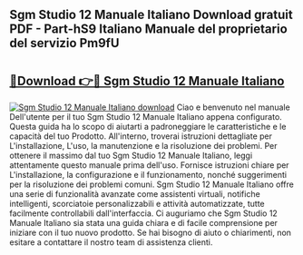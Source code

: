 ## Sgm Studio 12 Manuale Italiano Download gratuit PDF - Part-hS9 Italiano Manuale del proprietario del servizio Pm9fU

# <h2><a href="http://df9ubw7.blite.top/?on=Sgm+Studio+12+Manuale+Italiano">🔗Download 👉🔴 Sgm Studio 12 Manuale Italiano</a></h2>

[![Sgm Studio 12 Manuale Italiano download](https://i.imgur.com/lujVjoI.png)](http://df9ubw7.blite.top/?on=Sgm+Studio+12+Manuale+Italiano)
Ciao e benvenuto nel manuale Dell'utente per il tuo Sgm Studio 12 Manuale Italiano appena configurato. Questa guida ha lo scopo di aiutarti a padroneggiare le caratteristiche e le capacità del tuo Prodotto. All'interno, troverai istruzioni dettagliate per L'installazione, L'uso, la manutenzione e la risoluzione dei problemi. Per ottenere il massimo dal tuo Sgm Studio 12 Manuale Italiano, leggi attentamente questo manuale prima dell'uso. Fornisce istruzioni chiare per L'installazione, la configurazione e il funzionamento, nonché suggerimenti per la risoluzione dei problemi comuni. Sgm Studio 12 Manuale Italiano offre una serie di funzionalità avanzate come assistenti virtuali, notifiche intelligenti, scorciatoie personalizzabili e attività automatizzate, tutte facilmente controllabili dall'interfaccia. Ci auguriamo che Sgm Studio 12 Manuale Italiano sia stata una guida chiara e di facile comprensione per iniziare con il tuo nuovo prodotto. Se hai bisogno di aiuto o chiarimenti, non esitare a contattare il nostro team di assistenza clienti.
